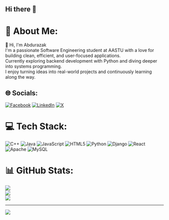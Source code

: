## Hi there 👋

# 💫 About Me:
👋 Hi, I'm Abdurazak<br>I'm a passionate Software Engineering student at AASTU with a love for building clean, efficient, and user-focused applications. <br>Currently exploring backend development with Python and diving deeper into systems programming. <br>I enjoy turning ideas into real-world projects and continuously learning along the way.


## 🌐 Socials:
[![Facebook](https://img.shields.io/badge/Facebook-%231877F2.svg?logo=Facebook&logoColor=white)](https://facebook.com/https://web.facebook.com/abdurazak.mohammed.75054) [![LinkedIn](https://img.shields.io/badge/LinkedIn-%230077B5.svg?logo=linkedin&logoColor=white)](https://et.linkedin.com/in/abdurazak-ledamo-5ba626357) [![X](https://img.shields.io/badge/X-black.svg?logo=X&logoColor=white)](https://x.com/Abdurazakmhm) 

# 💻 Tech Stack:
![C++](https://img.shields.io/badge/c++-%2300599C.svg?style=for-the-badge&logo=c%2B%2B&logoColor=white) ![Java](https://img.shields.io/badge/java-%23ED8B00.svg?style=for-the-badge&logo=openjdk&logoColor=white) ![JavaScript](https://img.shields.io/badge/javascript-%23323330.svg?style=for-the-badge&logo=javascript&logoColor=%23F7DF1E) ![HTML5](https://img.shields.io/badge/html5-%23E34F26.svg?style=for-the-badge&logo=html5&logoColor=white) ![Python](https://img.shields.io/badge/python-3670A0?style=for-the-badge&logo=python&logoColor=ffdd54) ![Django](https://img.shields.io/badge/django-%23092E20.svg?style=for-the-badge&logo=django&logoColor=white) ![React](https://img.shields.io/badge/react-%2320232a.svg?style=for-the-badge&logo=react&logoColor=%2361DAFB) ![Apache](https://img.shields.io/badge/apache-%23D42029.svg?style=for-the-badge&logo=apache&logoColor=white) ![MySQL](https://img.shields.io/badge/mysql-4479A1.svg?style=for-the-badge&logo=mysql&logoColor=white)
# 📊 GitHub Stats:
![](https://github-readme-stats.vercel.app/api?username=abdurazakm&theme=dark&hide_border=false&include_all_commits=false&count_private=false)<br/>
![](https://nirzak-streak-stats.vercel.app/?user=abdurazakm&theme=dark&hide_border=false)<br/>
![](https://github-readme-stats.vercel.app/api/top-langs/?username=abdurazakm&theme=dark&hide_border=false&include_all_commits=false&count_private=false&layout=compact)

---
[![](https://visitcount.itsvg.in/api?id=abdurazakm&icon=0&color=0)](https://visitcount.itsvg.in)

<!-- Proudly created with GPRM ( https://gprm.itsvg.in ) -->

